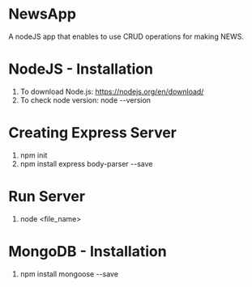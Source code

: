 # NewsApp
A nodeJS app that enables to use CRUD operations for making NEWS.
# NodeJS - Installation
1. To download Node.js: https://nodejs.org/en/download/
2. To check node version: node --version
# Creating Express Server
1. npm init
2. npm install express body-parser --save
# Run Server
1. node <file_name>
# MongoDB - Installation
1. npm install mongoose --save
